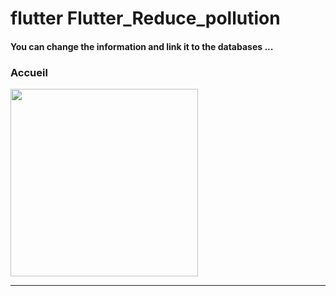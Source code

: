 <h1> flutter Flutter_Reduce_pollution </h1> <h4> You can change the information and link it to the databases ...</h4> 
<h3>Accueil</h3> 
<img src="https://github.com/abenkoula71/Flutter-caffee-d/blob/main/Screenshot_1643032183.png" width="300" /> <hr>
